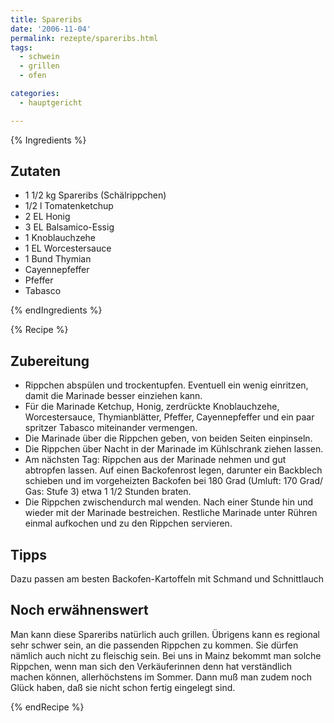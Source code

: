 ```yaml
---
title: Spareribs
date: '2006-11-04'
permalink: rezepte/spareribs.html
tags:
  - schwein
  - grillen
  - ofen

categories:
  - hauptgericht

---
```


{% Ingredients %}

## Zutaten

- 1 1/2 kg Spareribs (Schälrippchen)
- 1/2 l Tomatenketchup
- 2 EL Honig
- 3 EL Balsamico-Essig
- 1 Knoblauchzehe
- 1 EL Worcestersauce
- 1 Bund Thymian
- Cayennepfeffer
- Pfeffer
- Tabasco

{% endIngredients %}

{% Recipe %}

## Zubereitung

- Rippchen abspülen und trockentupfen. Eventuell ein wenig einritzen, damit die Marinade besser einziehen kann.
- Für die Marinade Ketchup, Honig, zerdrückte Knoblauchzehe, Worcestersauce, Thymianblätter, Pfeffer, Cayennepfeffer und ein paar spritzer Tabasco miteinander vermengen.
- Die Marinade über die Rippchen geben, von beiden Seiten einpinseln.
- Die Rippchen über Nacht in der Marinade im Kühlschrank ziehen lassen.
- Am nächsten Tag: Rippchen aus der Marinade nehmen und gut abtropfen lassen. Auf einen Backofenrost legen, darunter ein Backblech schieben und im vorgeheizten Backofen bei 180 Grad (Umluft: 170 Grad/ Gas: Stufe 3) etwa 1 1/2 Stunden braten.
- Die Rippchen zwischendurch mal wenden. Nach einer Stunde hin und wieder mit der Marinade bestreichen. Restliche Marinade unter Rühren einmal aufkochen und zu den Rippchen servieren.

## Tipps

Dazu passen am besten Backofen-Kartoffeln mit Schmand und Schnittlauch

## Noch erwähnenswert

Man kann diese Spareribs natürlich auch grillen. Übrigens kann es regional sehr schwer sein, an die passenden Rippchen zu kommen. Sie dürfen nämlich auch nicht zu fleischig sein. Bei uns in Mainz bekommt man solche Rippchen, wenn man sich den Verkäuferinnen denn hat verständlich machen können, allerhöchstens im Sommer. Dann muß man zudem noch Glück haben, daß sie nicht schon fertig eingelegt sind.

{% endRecipe %}
